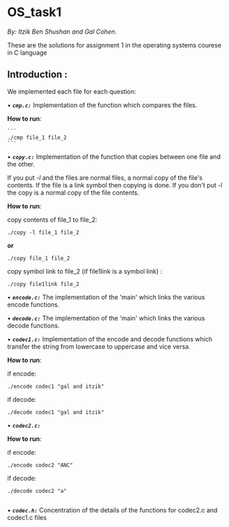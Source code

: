# OS_task1

_By: Itzik Ben Shushan and Gal Cohen._

These are the solutions for assignment 1 in the operating systems courese in C language

## Introduction : 
We implemented each file for each question:

•	**_`cmp.c:`_** Implementation of the function which compares the files.

   **How to run**:

    ```
    ./cmp file_1 file_2
    ```

•	**_`copy.c:`_** Implementation of the function that copies between one file and the other.

If you put _-l_ and the files are normal files, a normal copy of the file's contents. If the file is a link symbol then copying is done.
If you don't put -l the copy is a normal copy of the file contents.

**How to run**:

 copy contents of file_1 to file_2:

  ```
  ./copy -l file_1 file_2 
  ```
   **or**

  ```
  ./copy file_1 file_2
  ```
  
copy symbol link to file_2 (if file1link is a symbol link) :

   ```
  ./copy file1link file_2 
   ```


•	**_`encode.c:`_** The implementation of the 'main' which links the various encode functions.

•	**_`decode.c:`_** The implementation of the 'main' which links the various decode functions.

•	**_`codec1.c:`_** Implementation of the encode and decode functions which transfer the string from lowercase to uppercase and vice versa.


**How to run**:

if encode:

  ```
  ./encode codec1 "gal and itzik"

  ```
if decode:

```
./decode codec1 "gal and itzik"
```

•	**_`codec2.c:`_**

**How to run**:

if encode:

 ```
./encode codec2 "ANC"

 ```
 if decode:

 ```
./decode codec2 "a"
  
  ```

•	**_`codec.h:`_** Concentration of the details of the functions for codec2.c and codec1.c files
